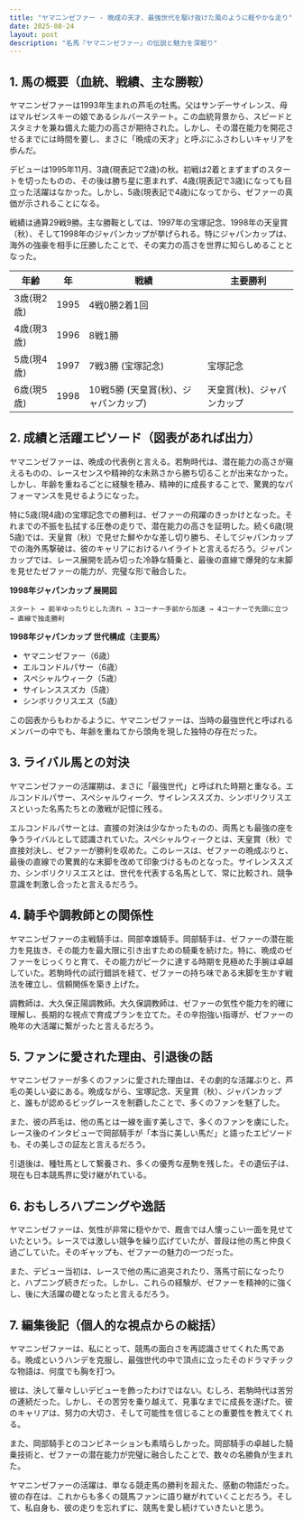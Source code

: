 ```yaml
---
title: "ヤマニンゼファー - 晩成の天才、最強世代を駆け抜けた風のように軽やかな走り"
date: 2025-08-24
layout: post
description: "名馬『ヤマニンゼファー』の伝説と魅力を深堀り"
---
```


## 1. 馬の概要（血統、戦績、主な勝鞍）

ヤマニンゼファーは1993年生まれの芦毛の牡馬。父はサンデーサイレンス、母はマルゼンスキーの娘であるシルバーステート。この血統背景から、スピードとスタミナを兼ね備えた能力の高さが期待された。しかし、その潜在能力を開花させるまでには時間を要し、まさに「晩成の天才」と呼ぶにふさわしいキャリアを歩んだ。

デビューは1995年11月、3歳(現表記で2歳)の秋。初戦は2着とまずまずのスタートを切ったものの、その後は勝ち星に恵まれず、4歳(現表記で3歳)になっても目立った活躍はなかった。しかし、5歳(現表記で4歳)になってから、ゼファーの真価が示されることになる。

戦績は通算29戦9勝。主な勝鞍としては、1997年の宝塚記念、1998年の天皇賞（秋）、そして1998年のジャパンカップが挙げられる。特にジャパンカップは、海外の強豪を相手に圧勝したことで、その実力の高さを世界に知らしめることとなった。

| 年齢 | 年 | 戦績 | 主要勝利 |
|---|---|---|---|
| 3歳(現2歳) | 1995 | 4戦0勝2着1回 |  |
| 4歳(現3歳) | 1996 | 8戦1勝 |  |
| 5歳(現4歳) | 1997 | 7戦3勝 (宝塚記念) | 宝塚記念 |
| 6歳(現5歳) | 1998 | 10戦5勝 (天皇賞(秋)、ジャパンカップ) | 天皇賞(秋)、ジャパンカップ |


## 2. 成績と活躍エピソード（図表があれば出力）

ヤマニンゼファーは、晩成の代表例と言える。若駒時代は、潜在能力の高さが窺えるものの、レースセンスや精神的な未熟さから勝ち切ることが出来なかった。しかし、年齢を重ねるごとに経験を積み、精神的に成長することで、驚異的なパフォーマンスを見せるようになった。

特に5歳(現4歳)の宝塚記念での勝利は、ゼファーの飛躍のきっかけとなった。それまでの不振を払拭する圧巻の走りで、潜在能力の高さを証明した。続く6歳(現5歳)では、天皇賞（秋）で見せた鮮やかな差し切り勝ち、そしてジャパンカップでの海外馬撃破は、彼のキャリアにおけるハイライトと言えるだろう。ジャパンカップでは、レース展開を読み切った冷静な騎乗と、最後の直線で爆発的な末脚を見せたゼファーの能力が、完璧な形で融合した。

**1998年ジャパンカップ 展開図**

```
スタート → 前半ゆったりとした流れ → 3コーナー手前から加速 → 4コーナーで先頭に立つ → 直線で独走勝利
```

**1998年ジャパンカップ 世代構成（主要馬）**

* ヤマニンゼファー（6歳）
* エルコンドルパサー（6歳）
* スペシャルウィーク（5歳）
* サイレンススズカ（5歳）
* シンボリクリスエス（5歳）


この図表からもわかるように、ヤマニンゼファーは、当時の最強世代と呼ばれるメンバーの中でも、年齢を重ねてから頭角を現した独特の存在だった。


## 3. ライバル馬との対決

ヤマニンゼファーの活躍期は、まさに「最強世代」と呼ばれた時期と重なる。エルコンドルパサー、スペシャルウィーク、サイレンススズカ、シンボリクリスエスといった名馬たちとの激戦が記憶に残る。

エルコンドルパサーとは、直接の対決は少なかったものの、両馬とも最強の座を争うライバルとして認識されていた。スペシャルウィークとは、天皇賞（秋）で直接対決し、ゼファーが勝利を収めた。このレースは、ゼファーの晩成ぶりと、最後の直線での驚異的な末脚を改めて印象づけるものとなった。サイレンススズカ、シンボリクリスエスとは、世代を代表する名馬として、常に比較され、競争意識を刺激し合ったと言えるだろう。


## 4. 騎手や調教師との関係性

ヤマニンゼファーの主戦騎手は、岡部幸雄騎手。岡部騎手は、ゼファーの潜在能力を見抜き、その能力を最大限に引き出すための騎乗を続けた。特に、晩成のゼファーをじっくりと育て、その能力がピークに達する時期を見極めた手腕は卓越していた。若駒時代の試行錯誤を経て、ゼファーの持ち味である末脚を生かす戦法を確立し、信頼関係を築き上げた。

調教師は、大久保正陽調教師。大久保調教師は、ゼファーの気性や能力を的確に理解し、長期的な視点で育成プランを立てた。その辛抱強い指導が、ゼファーの晩年の大活躍に繋がったと言えるだろう。


## 5. ファンに愛された理由、引退後の話

ヤマニンゼファーが多くのファンに愛された理由は、その劇的な活躍ぶりと、芦毛の美しい姿にある。晩成ながら、宝塚記念、天皇賞（秋）、ジャパンカップと、誰もが認めるビッグレースを制覇したことで、多くのファンを魅了した。

また、彼の芦毛は、他の馬とは一線を画す美しさで、多くのファンを虜にした。レース後のインタビューで岡部騎手が「本当に美しい馬だ」と語ったエピソードも、その美しさの証左と言えるだろう。

引退後は、種牡馬として繋養され、多くの優秀な産駒を残した。その遺伝子は、現在も日本競馬界に受け継がれている。


## 6. おもしろハプニングや逸話

ヤマニンゼファーは、気性が非常に穏やかで、厩舎では人懐っこい一面を見せていたという。レースでは激しい競争を繰り広げていたが、普段は他の馬と仲良く過ごしていた。そのギャップも、ゼファーの魅力の一つだった。

また、デビュー当初は、レースで他の馬に追突されたり、落馬寸前になったりと、ハプニング続きだった。しかし、これらの経験が、ゼファーを精神的に強くし、後に大活躍の礎となったと言えるだろう。


## 7. 編集後記（個人的な視点からの総括）

ヤマニンゼファーは、私にとって、競馬の面白さを再認識させてくれた馬である。晩成というハンデを克服し、最強世代の中で頂点に立ったそのドラマチックな物語は、何度でも胸を打つ。

彼は、決して華々しいデビューを飾ったわけではない。むしろ、若駒時代は苦労の連続だった。しかし、その苦労を乗り越えて、見事なまでに成長を遂げた。彼のキャリアは、努力の大切さ、そして可能性を信じることの重要性を教えてくれる。

また、岡部騎手とのコンビネーションも素晴らしかった。岡部騎手の卓越した騎乗技術と、ゼファーの潜在能力が完璧に融合したことで、数々の名勝負が生まれた。

ヤマニンゼファーの活躍は、単なる競走馬の勝利を超えた、感動の物語だった。彼の存在は、これからも多くの競馬ファンに語り継がれていくことだろう。そして、私自身も、彼の走りを忘れずに、競馬を愛し続けていきたいと思う。

